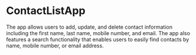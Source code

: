# ContactListApp
The app allows users to add, update, and delete contact information including the first name, last name, mobile number, and email. The app also features a search functionality that enables users to easily find contacts by name, mobile number, or email address.
